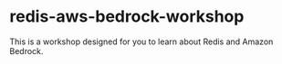 # redis-aws-bedrock-workshop
This is a workshop designed for you to learn about Redis and Amazon Bedrock.
